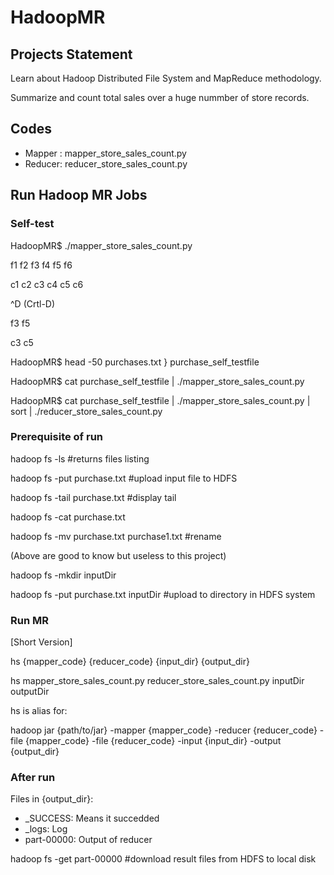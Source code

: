 # HadoopMR

## Projects Statement
Learn about Hadoop Distributed File System and MapReduce methodology.

Summarize and count total sales over a huge nummber of store records.

## Codes
- Mapper : mapper_store_sales_count.py
- Reducer: reducer_store_sales_count.py

## Run Hadoop MR Jobs

### Self-test

HadoopMR$ ./mapper_store_sales_count.py 

f1  f2      f3  f4  f5  f6

c1  c2  c3  c4  c5  c6

^D (Crtl-D)

f3  f5

c3  c5

HadoopMR$ head -50 purchases.txt } purchase_self_testfile

HadoopMR$ cat purchase_self_testfile | ./mapper_store_sales_count.py

HadoopMR$ cat purchase_self_testfile | ./mapper_store_sales_count.py | sort | ./reducer_store_sales_count.py

### Prerequisite of run
hadoop fs -ls    #returns files listing

hadoop fs -put purchase.txt    #upload input file to HDFS

hadoop fs -tail purchase.txt    #display tail

hadoop fs -cat purchase.txt

hadoop fs -mv purchase.txt purchase1.txt    #rename

(Above are good to know but useless to this project)


hadoop fs -mkdir inputDir

hadoop fs -put purchase.txt inputDir    #upload to directory in HDFS system

### Run MR
[Short Version]

hs {mapper_code} {reducer_code} {input_dir} {output_dir}

hs mapper_store_sales_count.py reducer_store_sales_count.py inputDir outputDir


hs is alias for:

hadoop jar {path/to/jar} -mapper {mapper_code} -reducer {reducer_code} -file {mapper_code} -file {reducer_code} -input {input_dir} -output {output_dir}

### After run
Files in {output_dir}:
- _SUCCESS: Means it succedded
- _logs: Log
- part-00000: Output of reducer

hadoop fs -get part-00000    #download result files from HDFS to local disk